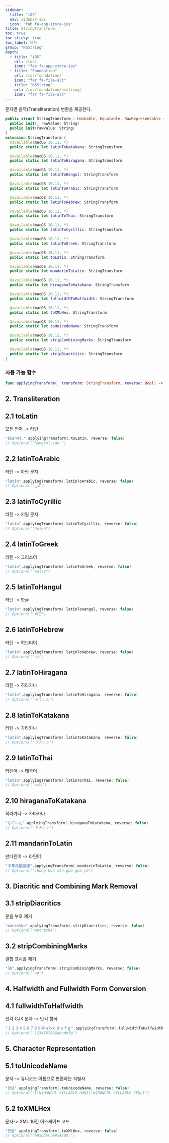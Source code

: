 ```yaml
---
sidebar:
  title: "iOS"
  nav: sidebar-ios
  icon: "fab fa-app-store-ios"
title: StringTransform
toc: true
toc_sticky: true
toc_label: 목차
group: "NSString"
depth: 
  - title: "iOS"
    url: /ios/
    icon: "fab fa-app-store-ios"
  - title: "Foundation"
    url: /ios/foundation/
    icon: "far fa-file-alt"
  - title: "NSString"
    url: /ios/foundation/nsstring/
    icon: "far fa-file-alt"
---
```

문자열 음역(Transliteration) 변환을 제공한다.
```swift
public struct StringTransform : Hashable, Equatable, RawRepresentable {
  public init(_ rawValue: String)
  public init(rawValue: String)
}
extension StringTransform {
  @available(macOS 10.11, *)
  public static let latinToKatakana: StringTransform

  @available(macOS 10.11, *)
  public static let latinToHiragana: StringTransform

  @available(macOS 10.11, *)
  public static let latinToHangul: StringTransform

  @available(macOS 10.11, *)
  public static let latinToArabic: StringTransform

  @available(macOS 10.11, *)
  public static let latinToHebrew: StringTransform

  @available(macOS 10.11, *)
  public static let latinToThai: StringTransform

  @available(macOS 10.11, *)
  public static let latinToCyrillic: StringTransform

  @available(macOS 10.11, *)
  public static let latinToGreek: StringTransform

  @available(macOS 10.11, *)
  public static let toLatin: StringTransform

  @available(macOS 10.11, *)
  public static let mandarinToLatin: StringTransform

  @available(macOS 10.11, *)
  public static let hiraganaToKatakana: StringTransform

  @available(macOS 10.11, *)
  public static let fullwidthToHalfwidth: StringTransform

  @available(macOS 10.11, *)
  public static let toXMLHex: StringTransform

  @available(macOS 10.11, *)
  public static let toUnicodeName: StringTransform

  @available(macOS 10.11, *)
  public static let stripCombiningMarks: StringTransform

  @available(macOS 10.11, *)
  public static let stripDiacritics: StringTransform
}
```

### 사용 가능 함수
```swift
func applyingTransform(_ transform: StringTransform, reverse: Bool) -> String?
```


## 2. Transliteration
## 2.1 toLatin
모든 언어 -> 라틴
```swift
"한글이다.".applyingTransform(.toLatin, reverse: false)
// Optional("hangeul-ida.")
```
## 2.2 latinToArabic
라틴 -> 아랍 문자
```swift
"latin".applyingTransform(.latinToArabic, reverse: false)
// Optional("لَتِن")
```

## 2.3 latinToCyrillic
라틴 -> 키릴 문자
```swift
"latin".applyingTransform(.latinToCyrillic, reverse: false)
// Optional("латин")
```

## 2.4 latinToGreek
라틴  -> 그리스어
```swift
"latin".applyingTransform(.latinToGreek, reverse: false)
// Optional("λατιν")
```

## 2.5 latinToHangul
라틴  -> 한글
```swift
"latin".applyingTransform(.latinToHangul, reverse: false)
// Optional("라틴")
```

## 2.6 latinToHebrew
라틴  -> 히브리어
```swift
"latin".applyingTransform(.latinToHebrew, reverse: false)
// Optional("לַטִן")
```

## 2.7 latinToHiragana
라틴  -> 히라가나
```swift
"latin".applyingTransform(.latinToHiragana, reverse: false)
// Optional("らてぃん")
```

## 2.8 latinToKatakana
라틴  -> 가타카나
```swift
"latin".applyingTransform(.latinToKatakana, reverse: false)
// Optional("ラティン")
```

## 2.9 latinToThai
라틴어  -> 태국어
```swift
"latin".applyingTransform(.latinToThai, reverse: false)
// Optional("ละติน")
```

## 2.10 hiraganaToKatakana
히라가나  -> 가타카나
```swift
"らてぃん".applyingTransform(.hiraganaToKatakana, reverse: false)
// Optional("ラティン")
```

## 2.11 mandarinToLatin
만다린어 -> 라틴어
```swift
"中華民國國語".applyingTransform(.mandarinToLatin, reverse: false)
// Optional("zhōng huá mín guó guó yǔ")
```

## 3. Diacritic and Combining Mark Removal
## 3.1 stripDiacritics
분음 부호 제거
```swift
"matreška".applyingTransform(.stripDiacritics, reverse: false)
// Optional("matreska")
```

## 3.2 stripCombiningMarks
결합 표시를 제거
```swift
"ǘɒ̈".applyingTransform(.stripCombiningMarks, reverse: false)
// Optional("uɒ")
```



## 4. Halfwidth and Fullwidth Form Conversion
## 4.1 fullwidthToHalfwidth
전각 CJK 문자 -> 반각 형식
```swift
"１２３４５６７８９＠ａｂｃｄｅｆｇ".applyingTransform(.fullwidthToHalfwidth, reverse: false) 
// Optional("123456789@abcdefg")
```

## 5. Character Representation
## 5.1 toUnicodeName
문자 -> 유니코드 이름으로 변환하는 식별자
```swift
"한글".applyingTransform(.toUnicodeName, reverse: false)
// Optional("\\N{HANGUL SYLLABLE HAN}\\N{HANGUL SYLLABLE GEUL}")
```

## 5.2 toXMLHex
문자-> XML 16진 이스케이프 코드
```swift
"한글".applyingTransform(.toXMLHex, reverse: false)
// Optional("&#xD55C;&#xAE00;")
```

